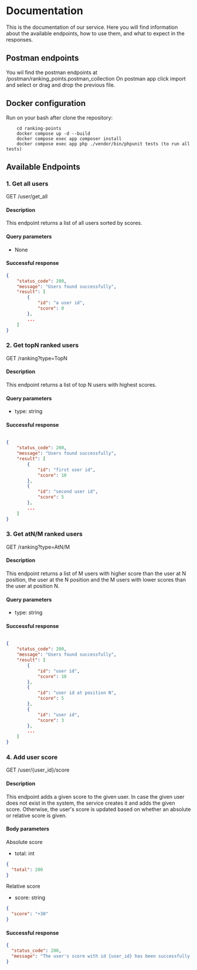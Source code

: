 # Documentation

This is the documentation of our service. Here you will find information about the available endpoints,
how to use them, and what to expect in the responses.

## Postman endpoints

You wil find the postman endpoints at /postman/ranking_points.postman_collection
On postman app click import and select or drag and drop the previous file.

## Docker configuration

Run on your bash after clone the repository:

```
    cd ranking-points
    docker compose up -d --build
    docker compose exec app composer install
    docker compose exec app php ./vendor/bin/phpunit tests (to run all tests)
```

## Available Endpoints

### 1. Get all users

GET /user/get_all

#### Description

This endpoint returns a list of all users sorted by scores.

#### Query parameters

- None

#### Successful response

```json
{
    "status_code": 200,
    "message": "Users found successfully",
    "result": [
        {
            "id": "a user id",
            "score": 0
        },
        ...
    ]
}

```

### 2. Get topN ranked users

GET /ranking?type=TopN

#### Description

This endpoint returns a list of top N users with highest scores.

#### Query parameters

- type: string

#### Successful response

```json

{
    "status_code": 200,
    "message": "Users found successfully",
    "result": [
        {
            "id": "first user id",
            "score": 10
        },
        {
            "id": "second user id",
            "score": 5
        },
        ...
    ]
}

```

### 3. Get atN/M ranked users

GET /ranking?type=AtN/M

#### Description

This endpoint returns a list of M users with higher score than the user at N position,
the user at the N position and the M users with lower scores than the user at position N.

#### Query parameters

- type: string

#### Successful response

```json

{
    "status_code": 200,
    "message": "Users found successfully",
    "result": [
        {
            "id": "user id",
            "score": 10
        },
        {
            "id": "user id at position N",
            "score": 5
        },
        {
            "id": "user id",
            "score": 3
        },
        ...
    ]
}

```

### 4. Add user score

GET /user/{user_id}/score

#### Description

This endpoint adds a given score to the given user.
In case the given user does not exist in the system, the service creates it and adds the given score.
Otherwise, the user's score is updated based on whether an absolute or relative score is given.

#### Body parameters

Absolute score

- total: int

```json
{
  "total": 200
}
```

Relative score

- score: string

```json
{
  "score": "+30"
}
```

#### Successful response

```json
{
  "status_code": 200,
  "message": "The user's score with id {user_id} has been successfully saved"
}
```
